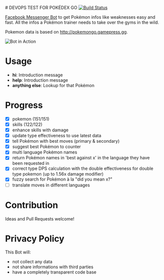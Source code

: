 # DEVOPS TEST FOR POKÉDEX GO [![Build Status](https://travis-ci.org/zwacky/pokedex-go.svg?branch=master)](https://travis-ci.org/zwacky/pokedex-go)

[Facebook Messenger Bot](https://www.facebook.com/pokemondexgo) to get Pokémon infos like weaknesses easy and fast. All the infos a Pokémon trainer needs to take over the gyms in the wild.

Pokemon data is based on http://pokemongo.gamepress.gg.

![Bot in Action](https://gifyu.com/images/pokedex-go-1.0.gif)

# Usage

-   **hi**: Introduction message
-   **help**: Introduction message
-   **anything else**: Lookup for that Pokémon

# Progress

-   [x] pokemon (151/151)
-   [x] skills (122/122)
-   [x] enhance skills with damage
-   [x] update type effectiveness to use latest data
-   [x] tell Pokémon with best moves (primary & secondary)
-   [x] suggest best Pokémon to counter
-   [x] multi language Pokémon names
-   [x] return Pokémon names in 'best against x' in the language they have been requested in
-   [x] correct type DPS calculation with the double effectiveness for double type pokemon (up to 1.56x damage modifier)
-   [x] fuzzy search for Pokémon à la "did you mean x?"
-   [ ] translate moves in different languages

# Contribution

Ideas and Pull Requests welcome!

# Privacy Policy

This Bot will:

-   not collect any data
-   not share informations with third parties
-   have a completely transparent code base
